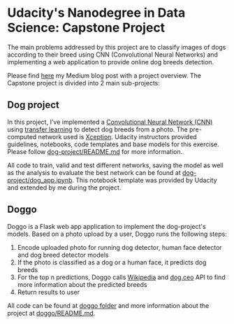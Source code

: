 # Udacity's Nanodegree in Data Science: Capstone Project

The main problems addressed by this project are to classify images of dogs according to their breed using CNN (Convolutional Neural Networks) and implementing a web application to provide online dog breeds detection.

Please find [here](https://besson.medium.com/using-deep-learning-to-identify-the-your-dog-breed-e61f08009247) my Medium blog post with a project overview. The Capstone project is divided into 2 main sub-projects:

## Dog project 
In this project, I've implemented a [Convolutional Neural Network (CNN)](https://en.wikipedia.org/wiki/Convolutional_neural_network) using [transfer learning](https://en.wikipedia.org/wiki/Transfer_learning) to detect dog breeds from a photo.
The pre-computed network used is [Xception](https://arxiv.org/abs/1610.02357). Udacity instructors provided guidelines, notebooks, code templates and base models for this exercise. 
Please follow [dog-project/README.md](https://github.com/besson/ds-capstone-project/blob/master/dog-project/README.md) for more information.

All code to train, valid and test different networks, saving the model as well as the analysis to evaluate the best network can be found at [dog-project/dog_app.ipynb](https://github.com/besson/ds-capstone-project/blob/master/dog-project/dog_app.ipynb).
This notebook template was provided by Udacity and extended by me during the project.


## Doggo
Doggo is a Flask web app application to implement the dog-project's models. Based on a photo upload by a user, Doggo runs the following steps:

1. Encode uploaded photo for running dog detector, human face detector and dog breed detector models
2. If the photo is classified as a dog or a human face, it predicts dog breeds
3. For the top n predictions, Doggo calls [Wikipedia](http://wikipedia.com) and [dog.ceo](https://dog.ceo) API to find more information about the predicted breeds
4. Return results to user

All code can be found at [doggo folder](https://github.com/besson/ds-capstone-project/tree/master/doggo) and more information about the project at [doggo/README.md](https://github.com/besson/ds-capstone-project/tree/master/doggo/README.md).



